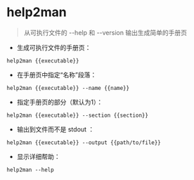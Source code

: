 # help2man

> 从可执行文件的 --help 和 --version 输出生成简单的手册页

- 生成可执行文件的手册页：

`help2man {{executable}}`

- 在手册页中指定“名称”段落：

`help2man {{executable}} --name {{name}}`

- 指定手册页的部分（默认为1）：

`help2man {{executable}} --section {{section}}`

- 输出到文件而不是 stdout ：

`help2man {{executable}} --output {{path/to/file}}`

- 显示详细帮助：

`help2man --help`

[#]: contributors: ([潘潘])